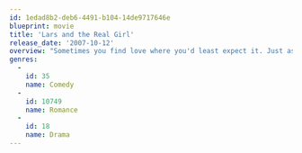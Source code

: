 ```yaml
---
id: 1edad8b2-deb6-4491-b104-14de9717646e
blueprint: movie
title: 'Lars and the Real Girl'
release_date: '2007-10-12'
overview: "Sometimes you find love where you'd least expect it. Just ask Lars, a sweet but quirky guy who thinks he's found the girl of his dreams in a life-sized doll named Bianca. Lars is completely content with his artificial girlfriend, but when he develops feelings for Margo, an attractive co-worker, Lars finds himself lost in a unique love triangle, hoping to somehow discover the real meaning of true love."
genres:
  -
    id: 35
    name: Comedy
  -
    id: 10749
    name: Romance
  -
    id: 18
    name: Drama
---
```

